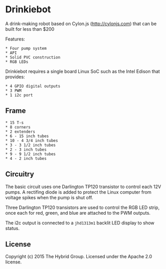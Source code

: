 # Drinkiebot

A drink-making robot based on Cylon.js (http://cylonjs.com) that can be built for less than $200

Features:

	* Four pump system
	* API
	* Solid PVC construction
	* RGB LEDs

Drinkiebot requires a single board Linux SoC such as the Intel Edison that provides:

	* 4 GPIO digital outputs
	* 3 PWM
	* 1 i2c port

## Frame

	* 15 T-s
	* 8 corners
	* 2 extenders
	* 6 - 15 inch tubes
	* 10 - 4 3/4 inch tubes
	* 3 - 3 1/2 inch tubes
	* 2 - 3 inch tubes
	* 9 - 9 1/2 inch tubes
	* 4 - 2 inch tubes


## Circuitry
The basic circuit uses one Darlington TP120 transistor to control each 12V pumps. A rectifing diode is added to protect the Linux computer from voltage spikes when the pump is shut off. 

Three Darlington TP120 transistors are used to control the RGB LED strip, once each for red, green, and blue are attached to the PWM outputs.

The i2c output is connected to a `jhd1313m1` backlit LED display to show status.

## License
Copyright (c) 2015 The Hybrid Group. Licensed under the Apache 2.0 license.
